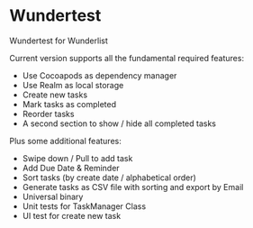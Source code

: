 # Wundertest
Wundertest for Wunderlist

Current version supports all the fundamental required features:
- Use Cocoapods as dependency manager
- Use Realm as local storage
- Create new tasks
- Mark tasks as completed
- Reorder tasks
- A second section to show / hide all completed tasks

Plus some additional features:
- Swipe down / Pull to add task
- Add Due Date & Reminder
- Sort tasks (by create date / alphabetical order)
- Generate tasks as CSV file with sorting and export by Email
- Universal binary
- Unit tests for TaskManager Class
- UI test for create new task
